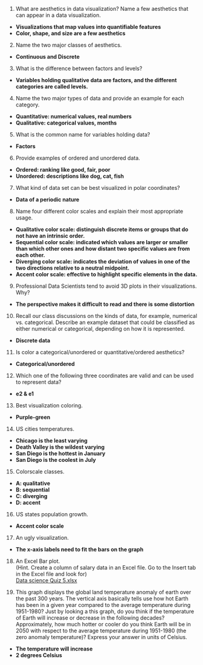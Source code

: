 1. What are aesthetics in data visualization? Name a few aesthetics that can appear in a data visualization.  
- **Visualizations that map values into quantifiable features**  
- **Color, shape, and size are a few aesthetics**  
2. Name the two major classes of aesthetics.  
- **Continuous and Discrete**  
3. What is the difference between factors and levels?   
- **Variables holding qualitative data are factors, and the different categories are called levels.**  
4. Name the two major types of data and provide an example for each category.  
- **Quantitative: numerical values, real numbers**  
- **Qualitative: categorical values, months**  
5. What is the common name for variables holding data?  
- **Factors**    
6. Provide examples of ordered and unordered data.  
- **Ordered: ranking like good, fair, poor**  
- **Unordered: descriptions like dog, cat, fish**  
7. What kind of data set can be best visualized in polar coordinates?  
- **Data of a periodic nature**  
8. Name four different color scales and explain their most appropriate usage.  
- **Qualitative color scale: distinguish discrete items or groups that do not have an intrinsic order.**  
- **Sequential color scale: indicated which values are larger or smaller than which other ones and how distant two specific values are from each other.**  
- **Diverging color scale: indicates the deviation of values in one of the two directions relative to a neutral midpoint.**  
- **Accent color scale: effective to highlight specific elements in the data.**  
9. Professional Data Scientists tend to avoid 3D plots in their visualizations. Why?  
- **The perspective makes it difficult to read and there is some distortion**  
10. Recall our class discussions on the kinds of data, for example, numerical vs. categorical.
Describe an example dataset that could be classified as either numerical or categorical, depending on how it is represented.  
- **Discrete data**  
11. Is color a categorical/unordered or quantitative/ordered aesthetics?  
- **Categorical/unordered**  
12. Which one of the following three coordinates are valid and can be used to represent data?   
- **e2 & e1**   
13. Best visualization coloring.     
- **Purple-green**   
14. US cities temperatures.   
- **Chicago is the least varying**  
- **Death Valley is the wildest varying**
- **San Diego is the hottest in January**
- **San Diego is the coolest in July**  
15. Colorscale classes.  
- **A: qualitative**  
- **B: sequential**  
- **C: diverging**
- **D: accent**  
16. US states population growth.  
- **Accent color scale**  
17. An ugly visualization.
- **The x-axis labels need to fit the bars on the graph**   
18. An Excel Bar plot.  
(Hint. Create a column of salary data in an Excel file. Go to the Insert tab in the Excel file and look for)   
[Data science Quiz 5.xlsx](https://github.com/galil34/IDS2024S/files/15204482/Data.science.Quiz.5.xlsx)     

19. This graph displays the global land temperature anomaly of earth over the past 300 years. The vertical axis basically tells use how hot Earth has been in a given year compared to the average temperature during 1951-1980? Just by looking a this graph, do you think if the temperature of Earth will increase or decrease in the following decades? Approximately, how much hotter or cooler do you think Earth will be in 2050 with respect to the average temperature during 1951-1980 (the zero anomaly temperature)? Express your answer in units of Celsius.
- **The temperature will increase**
- **2 degrees Celsius**  
